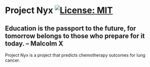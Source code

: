 # Project Nyx [![License: MIT](https://img.shields.io/badge/License-MIT-yellow.svg)](https://choosealicense.com/licenses/mit/)
## Education is the passport to the future, for tomorrow belongs to those who prepare for it today. – Malcolm X
Project Nyx is a project that predicts chemotherapy outcomes for lung cancer.
